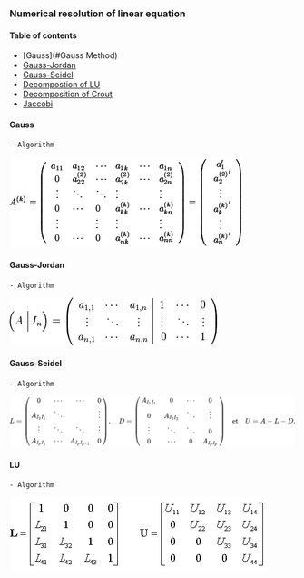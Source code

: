 ### Numerical resolution of linear equation

#### Table of contents
- [Gauss](#Gauss Method)
- [Gauss-Jordan](#Gauss-Jordan)
- [Gauss-Seidel](#Gauss-Seidel)
- [Decompostion of LU](#LU)
- [Decomposition of Crout](#crout)
- [Jaccobi](#Jaccobi)


#### Gauss 
    - Algorithm
        
![gauss method illustration](../images/gauss.gif)

#### Gauss-Jordan
    - Algorithm
![gauss-jordan method illustration](../images/gauss-jordan.webp)

#### Gauss-Seidel
    - Algorithm
![gauss-seidel method illustration](../images/gauss-seidel.png)

#### LU
    - Algorithm
![gauss-seidel method illustration](../images/lu.gif)
